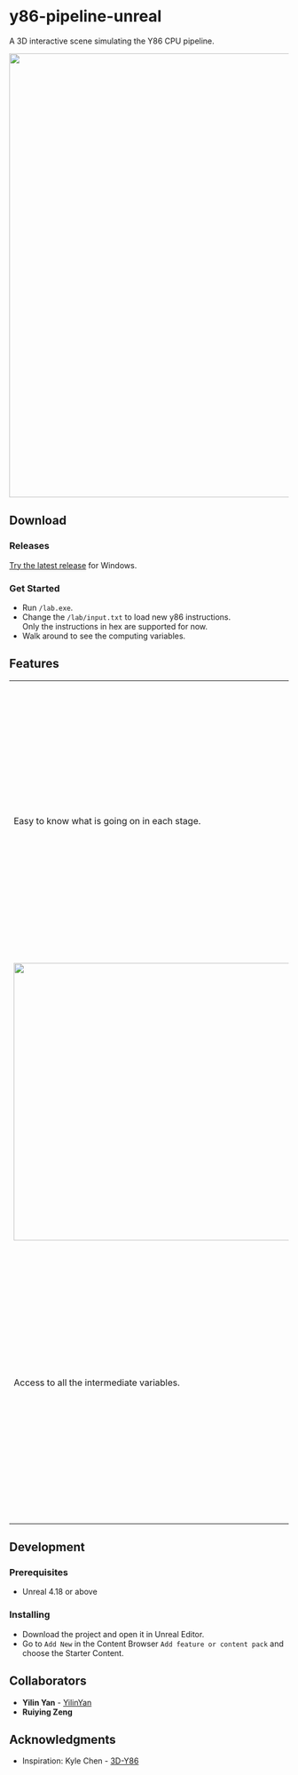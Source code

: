 # y86-pipeline-unreal

A 3D interactive scene simulating the Y86 CPU pipeline.

<image width = 800 src='/Pictures/4.png' align='center'>

## Download

### Releases
[Try the latest release](https://github.com/YilinYan/y86-pipeline-unreal/releases) for Windows.

### Get Started
- Run ```/lab.exe```.
- Change the ```/lab/input.txt``` to load new y86 instructions.</br>
Only the instructions in hex are supported for now.
- Walk around to see the computing variables.

## Features
<table border='0' frame ='void' rules='none'>
<tr>
<td>Easy to know what is going on in each stage.</td>
<td><image width = 500 src='/Pictures/3.png'></td>
</tr>
<tr>
<td><image width = 500 src='/Pictures/1.png'></td>
<td>Clear visual structure.</td>
</tr>
<tr>
<td>Access to all the intermediate variables.</td>
<td><image width = 500 src='/Pictures/2.png'></td>
</tr>
</table>

## Development

### Prerequisites

- Unreal 4.18 or above

### Installing

- Download the project and open it in Unreal Editor.
- Go to ```Add New``` in the Content Browser ```Add feature or content pack``` and choose the Starter Content.

## Collaborators

* **Yilin Yan** - [YilinYan](https://github.com/YilinYan)
* **Ruiying Zeng**


## Acknowledgments

* Inspiration: Kyle Chen - [3D-Y86](https://github.com/chenkaiyu1997/3D-Y86)

